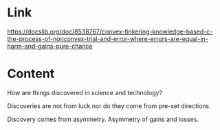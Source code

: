 # Link
https://docslib.org/doc/8538767/convex-tinkering-knowledge-based-c-the-process-of-nonconvex-trial-and-error-where-errors-are-equal-in-harm-and-gains-pure-chance

# Content
How are things discovered in science and technology?

Discoveries are not from luck nor do they come from pre-set directions.

Discovery comes from asymmetry. Asymmetry of gains and losses.

